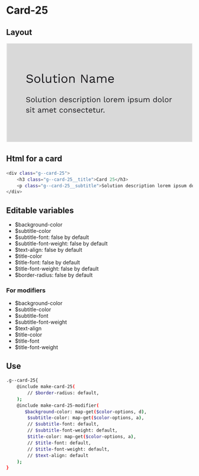 # Card-25

## Layout

![alt text][card-25]

[card-25]: /src/img/global-components/card/card-25.png

## Html for a card

```sh
<div class="g--card-25">
    <h3 class="g--card-25__title">Card 25</h3>
    <p class="g--card-25__subtitle">Solution description lorem ipsum dolor sit amet consectetur.</p>
</div>
```

## Editable variables

- $background-color
- $subtitle-color
- $subtitle-font: false by default
- $subtitle-font-weight: false by default
- $text-align: false by default
- $title-color
- $title-font: false by default
- $title-font-weight: false by default
- $border-radius: false by default

### For modifiers

- $background-color
- $subtitle-color
- $subtitle-font
- $subtitle-font-weight
- $text-align
- $title-color
- $title-font
- $title-font-weight

## Use

```sh
.g--card-25{
    @include make-card-25(
        // $border-radius: default,
    );
    @include make-card-25-modifier(
       $background-color: map-get($color-options, d),
        $subtitle-color: map-get($color-options, a),
        // $subtitle-font: default,
        // $subtitle-font-weight: default,
        $title-color: map-get($color-options, a),
        // $title-font: default,
        // $title-font-weight: default,
        // $text-align: default
    );
}
```
